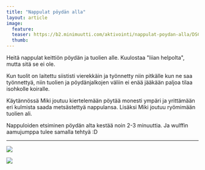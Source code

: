 ```yaml
---
title: "Nappulat pöydän alla"
layout: article
image:
  feature:
  teaser: https://b2.minimuutti.com/aktivointi/nappulat-poydan-alla/DSC29490-245px.jpg
  thumb:
---
```


Heitä nappulat keittiön pöydän ja tuolien alle. Kuulostaa "liian helpolta", mutta sitä se ei ole.

Kun tuolit on laitettu siististi vierekkäin ja työnnetty niin pitkälle kun ne saa työnnettyä, niin tuolien ja pöydänjalkojen väliin ei enää jääkään paljoa tilaa isohkolle koiralle.

Käytännössä Miki joutuu kiertelemään pöytää monesti ympäri ja yrittämään eri kulmista saada metsästettyä nappulansa. Lisäksi Miki joutuu ryömimään tuolien ali.

Nappuloiden etsiminen pöydän alta kestää noin 2-3 minuuttia. Ja wulffin aamujumppa tulee samalla tehtyä :D

---

![](https://b2.minimuutti.com/aktivointi/nappulat-poydan-alla/DSC29490_2-800px.jpg)

![](https://b2.minimuutti.com/aktivointi/nappulat-poydan-alla/DSC29489_2-800px.jpg)
